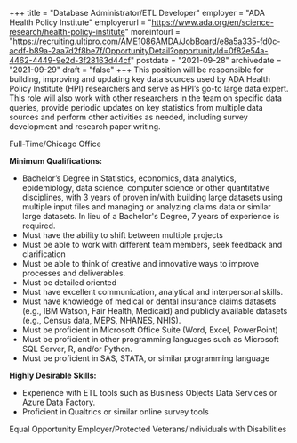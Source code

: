 +++
title = "Database Administrator/ETL Developer"
employer = "ADA Health Policy Institute"
employerurl = "https://www.ada.org/en/science-research/health-policy-institute"
moreinfourl = "https://recruiting.ultipro.com/AME1086AMDA/JobBoard/e8a5a335-fd0c-acdf-b89a-2aa7d2f8be7f/OpportunityDetail?opportunityId=0f82e54a-4462-4449-9e2d-3f28163d44cf"
postdate = "2021-09-28"
archivedate = "2021-09-29"
draft = "false"
+++
This position will be responsible for building, improving and updating key data sources used by ADA Health Policy Institute (HPI) researchers and serve as HPI’s go-to large data expert. This role will also work with other researchers in the team on specific data queries, provide periodic updates on key statistics from multiple data sources and perform other activities as needed, including survey development and research paper writing.

Full-Time/Chicago Office

**Minimum Qualifications:**

- Bachelor’s Degree in Statistics, economics, data analytics, epidemiology, data science, computer science or other quantitative disciplines, with 3 years of proven in/with building large datasets using multiple input files and managing or analyzing claims data or similar large datasets. In lieu of a Bachelor's Degree, 7 years of experience is required.
- Must have the ability to shift between multiple projects
- Must be able to work with different team members, seek feedback and clarification
- Must be able to think of creative and innovative ways to improve processes and deliverables.
- Must be detailed oriented
- Must have excellent communication, analytical and interpersonal skills.
- Must have knowledge of medical or dental insurance claims datasets (e.g., IBM Watson, Fair Health, Medicaid) and publicly available datasets (e.g., Census data, MEPS, NHANES, NHIS).
- Must be proficient in Microsoft Office Suite (Word, Excel, PowerPoint)
- Must be proficient in other programming languages such as Microsoft SQL Server, R, and/or Python.
- Must be proficient in SAS, STATA, or similar programming language

**Highly Desirable Skills:**

- Experience with ETL tools such as Business Objects Data Services or Azure Data Factory.
- Proficient in Qualtrics or similar online survey tools

Equal Opportunity Employer/Protected Veterans/Individuals with Disabilities